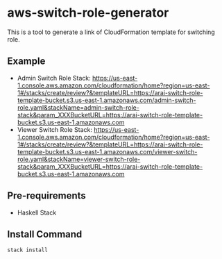 # aws-switch-role-generator

This is a tool to generate a link of CloudFormation template for switching role.

## Example

- Admin Switch Role Stack: <https://us-east-1.console.aws.amazon.com/cloudformation/home?region=us-east-1#/stacks/create/review?&templateURL=https://arai-switch-role-template-bucket.s3.us-east-1.amazonaws.com/admin-switch-role.yaml&stackName=admin-switch-role-stack&param_XXXBucketURL=https://arai-switch-role-template-bucket.s3.us-east-1.amazonaws.com>
- Viewer Switch Role Stack: <https://us-east-1.console.aws.amazon.com/cloudformation/home?region=us-east-1#/stacks/create/review?&templateURL=https://arai-switch-role-template-bucket.s3.us-east-1.amazonaws.com/viewer-switch-role.yaml&stackName=viewer-switch-role-stack&param_XXXBucketURL=https://arai-switch-role-template-bucket.s3.us-east-1.amazonaws.com>

## Pre-requirements

- Haskell Stack

## Install Command

```bash
stack install
```
